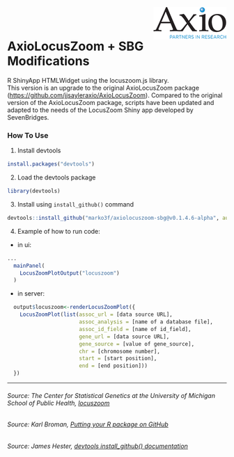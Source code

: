 <img align="right" src="https://github.com/jjsayleraxio/AxioShiny/blob/master/images/axio-logo.png">
<br><br>

# AxioLocusZoom + SBG Modifications
R ShinyApp HTMLWidget using the locuszoom.js library.  
This version is an upgrade to the original AxioLocusZoom package (https://github.com/jjsayleraxio/AxioLocusZoom).
Compared to the original version of the AxioLocusZoom package, scripts have been updated and adapted to the needs of the LocusZoom Shiny app developed by SevenBridges.


### How To Use

1. Install devtools
```R
install.packages("devtools")
```
2. Load the devtools package
```R
library(devtools)
```
3. Install using `install_github()` command
```R
devtools::install_github("marko3f/axiolocuszoom-sbg@v0.1.4.6-alpha", auth_token = <github_personal_access_token>)
```

4. Example of how to run code:
 * in ui: 
 ```R
 ...
   mainPanel(
     LocusZoomPlotOutput("locuszoom")
   )
 ```
 * in server:
```R
  output$locuszoom<-renderLocusZoomPlot({
    LocusZoomPlot(list(assoc_url = [data source URL],
                       assoc_analysis = [name of a database file],
                       assoc_id_field = [name of id_field],
                       gene_url = [data source URL],
                       gene_source = [value of gene_source],
                       chr = [chromosome number],
                       start = [start position],
                       end = [end position]))
  })
```

<hr>

###### Source: The Center for Statistical Genetics at the University of Michigan School of Public Health, [locuszoom](https://statgen.github.io/locuszoom/)
###### Source: Karl Broman, [Putting your R package on GitHub](http://kbroman.org/pkg_primer/pages/github.html)
###### Source: James Hester, [devtools install_github() documentation](https://www.rdocumentation.org/packages/devtools/versions/1.13.6/topics/install_github)
